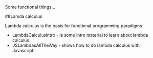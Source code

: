 Some functional things...

##Lamda calculus

Lambda calculus is the basis for functional programming paradigms

* LambdaCalculusIntro - is some intro material to learn about lambda calculus
* JSLambdasAllTheWay - shows how to do lambda calculus with Javascript

